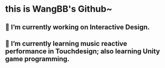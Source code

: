 # this is WangBB's Github~
## 🔭 I’m currently working on Interactive Design.
## 🌱 I’m currently learning music reactive performance in Touchdesign; also learning Unity game programming.


<!--
**wangbb/wangbb** is a ✨ _special_ ✨ repository because its `README.md` (this file) appears on your GitHub profile.

Here are some ideas to get you started:

- 🔭 I’m currently working on ...
- 🌱 I’m currently learning ...
- 👯 I’m looking to collaborate on ...
- 🤔 I’m looking for help with ...
- 💬 Ask me about ...
- 📫 How to reach me: ...
- 😄 Pronouns: ...
- ⚡ Fun fact: ...
-->

